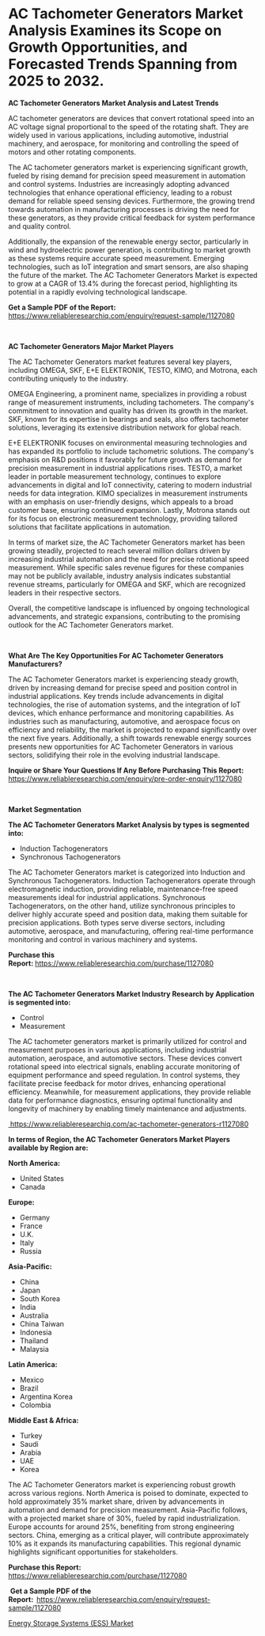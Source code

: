 <p><h1>AC Tachometer Generators Market Analysis Examines its Scope on Growth Opportunities, and Forecasted Trends Spanning from 2025 to 2032.</h1></p><p><strong>AC Tachometer Generators Market Analysis and Latest Trends</strong></p>
<p><p>AC tachometer generators are devices that convert rotational speed into an AC voltage signal proportional to the speed of the rotating shaft. They are widely used in various applications, including automotive, industrial machinery, and aerospace, for monitoring and controlling the speed of motors and other rotating components.</p><p>The AC tachometer generators market is experiencing significant growth, fueled by rising demand for precision speed measurement in automation and control systems. Industries are increasingly adopting advanced technologies that enhance operational efficiency, leading to a robust demand for reliable speed sensing devices. Furthermore, the growing trend towards automation in manufacturing processes is driving the need for these generators, as they provide critical feedback for system performance and quality control.</p><p>Additionally, the expansion of the renewable energy sector, particularly in wind and hydroelectric power generation, is contributing to market growth as these systems require accurate speed measurement. Emerging technologies, such as IoT integration and smart sensors, are also shaping the future of the market. The AC Tachometer Generators Market is expected to grow at a CAGR of 13.4% during the forecast period, highlighting its potential in a rapidly evolving technological landscape.</p></p>
<p><strong>Get a Sample PDF of the Report:&nbsp;</strong> <a href="https://www.reliableresearchiq.com/enquiry/request-sample/1127080?utm_campaign=2396&utm_medium=2&utm_source=Github&utm_content=ia&utm_term=14022025&utm_id=ac-tachometer-generators">https://www.reliableresearchiq.com/enquiry/request-sample/1127080</a></p>
<p>&nbsp;</p>
<p><strong>AC Tachometer Generators Major Market Players</strong></p>
<p><p>The AC Tachometer Generators market features several key players, including OMEGA, SKF, E+E ELEKTRONIK, TESTO, KIMO, and Motrona, each contributing uniquely to the industry. </p><p>OMEGA Engineering, a prominent name, specializes in providing a robust range of measurement instruments, including tachometers. The company's commitment to innovation and quality has driven its growth in the market. SKF, known for its expertise in bearings and seals, also offers tachometer solutions, leveraging its extensive distribution network for global reach. </p><p>E+E ELEKTRONIK focuses on environmental measuring technologies and has expanded its portfolio to include tachometric solutions. The company's emphasis on R&D positions it favorably for future growth as demand for precision measurement in industrial applications rises. TESTO, a market leader in portable measurement technology, continues to explore advancements in digital and IoT connectivity, catering to modern industrial needs for data integration. KIMO specializes in measurement instruments with an emphasis on user-friendly designs, which appeals to a broad customer base, ensuring continued expansion. Lastly, Motrona stands out for its focus on electronic measurement technology, providing tailored solutions that facilitate applications in automation.</p><p>In terms of market size, the AC Tachometer Generators market has been growing steadily, projected to reach several million dollars driven by increasing industrial automation and the need for precise rotational speed measurement. While specific sales revenue figures for these companies may not be publicly available, industry analysis indicates substantial revenue streams, particularly for OMEGA and SKF, which are recognized leaders in their respective sectors.</p><p>Overall, the competitive landscape is influenced by ongoing technological advancements, and strategic expansions, contributing to the promising outlook for the AC Tachometer Generators market.</p></p>
<p>&nbsp;</p>
<p><strong>What Are The Key Opportunities For AC Tachometer Generators Manufacturers?</strong></p>
<p><p>The AC Tachometer Generators market is experiencing steady growth, driven by increasing demand for precise speed and position control in industrial applications. Key trends include advancements in digital technologies, the rise of automation systems, and the integration of IoT devices, which enhance performance and monitoring capabilities. As industries such as manufacturing, automotive, and aerospace focus on efficiency and reliability, the market is projected to expand significantly over the next five years. Additionally, a shift towards renewable energy sources presents new opportunities for AC Tachometer Generators in various sectors, solidifying their role in the evolving industrial landscape.</p></p>
<p><strong>Inquire or Share Your Questions If Any Before Purchasing This Report:</strong> <a href="https://www.reliableresearchiq.com/enquiry/pre-order-enquiry/1127080?utm_campaign=2396&utm_medium=2&utm_source=Github&utm_content=ia&utm_term=14022025&utm_id=ac-tachometer-generators">https://www.reliableresearchiq.com/enquiry/pre-order-enquiry/1127080</a></p>
<p>&nbsp;</p>
<p><strong>Market Segmentation</strong></p>
<p><strong>The AC Tachometer Generators Market Analysis by types is segmented into:</strong></p>
<p><ul><li>Induction Tachogenerators</li><li>Synchronous Tachogenerators</li></ul></p>
<p><p>The AC Tachometer Generators market is categorized into Induction and Synchronous Tachogenerators. Induction Tachogenerators operate through electromagnetic induction, providing reliable, maintenance-free speed measurements ideal for industrial applications. Synchronous Tachogenerators, on the other hand, utilize synchronous principles to deliver highly accurate speed and position data, making them suitable for precision applications. Both types serve diverse sectors, including automotive, aerospace, and manufacturing, offering real-time performance monitoring and control in various machinery and systems.</p></p>
<p><strong>Purchase this Report:&nbsp;</strong><a href="https://www.reliableresearchiq.com/purchase/1127080?utm_campaign=2396&utm_medium=2&utm_source=Github&utm_content=ia&utm_term=14022025&utm_id=ac-tachometer-generators">https://www.reliableresearchiq.com/purchase/1127080</a></p>
<p>&nbsp;</p>
<p><strong>The AC Tachometer Generators Market Industry Research by Application is segmented into:</strong></p>
<p><ul><li>Control</li><li>Measurement</li></ul></p>
<p><p>The AC tachometer generators market is primarily utilized for control and measurement purposes in various applications, including industrial automation, aerospace, and automotive sectors. These devices convert rotational speed into electrical signals, enabling accurate monitoring of equipment performance and speed regulation. In control systems, they facilitate precise feedback for motor drives, enhancing operational efficiency. Meanwhile, for measurement applications, they provide reliable data for performance diagnostics, ensuring optimal functionality and longevity of machinery by enabling timely maintenance and adjustments.</p></p>
<p><a href="https://www.reliableresearchiq.com/ac-tachometer-generators-r1127080?utm_campaign=2396&utm_medium=2&utm_source=Github&utm_content=ia&utm_term=14022025&utm_id=ac-tachometer-generators">&nbsp;https://www.reliableresearchiq.com/ac-tachometer-generators-r1127080</a></p>
<p><strong>In terms of Region, the AC Tachometer Generators Market Players available by Region are:</strong></p>
<p>
    <p> <strong> North America: </strong>
        <ul>
            <li>United States</li>
            <li>Canada</li>
        </ul>
        </p> 
    <p> <strong> Europe: </strong>
        <ul>
            <li>Germany</li>
            <li>France</li>
            <li>U.K.</li>
            <li>Italy</li>
            <li>Russia</li>
        </ul>
        </p> 
    <p> <strong> Asia-Pacific: </strong>
        <ul>
            <li>China</li>
            <li>Japan</li>
            <li>South Korea</li>
            <li>India</li>
            <li>Australia</li>
            <li>China Taiwan</li>
            <li>Indonesia</li>
            <li>Thailand</li>
            <li>Malaysia</li>
        </ul>
        </p> 
    <p> <strong> Latin America: </strong>
        <ul>
            <li>Mexico</li>
            <li>Brazil</li>
            <li>Argentina Korea</li>
            <li>Colombia</li>
        </ul>
        </p> 
    <p> <strong> Middle East & Africa: </strong>
        <ul>
            <li>Turkey</li>
            <li>Saudi</li>
            <li>Arabia</li>
            <li>UAE</li>
            <li>Korea</li>
        </ul>
    </p>
    </p>
<p><p>The AC Tachometer Generators market is experiencing robust growth across various regions. North America is poised to dominate, expected to hold approximately 35% market share, driven by advancements in automation and demand for precision measurement. Asia-Pacific follows, with a projected market share of 30%, fueled by rapid industrialization. Europe accounts for around 25%, benefiting from strong engineering sectors. China, emerging as a critical player, will contribute approximately 10% as it expands its manufacturing capabilities. This regional dynamic highlights significant opportunities for stakeholders.</p></p>
<p><strong>Purchase this Report: </strong><a href="https://www.reliableresearchiq.com/purchase/1127080?utm_campaign=2396&utm_medium=2&utm_source=Github&utm_content=ia&utm_term=14022025&utm_id=ac-tachometer-generators">https://www.reliableresearchiq.com/purchase/1127080</a></p>
<p>&nbsp;<strong>Get a Sample PDF of the Report:&nbsp;&nbsp;</strong><a href="https://www.reliableresearchiq.com/enquiry/request-sample/1127080?utm_campaign=2396&utm_medium=2&utm_source=Github&utm_content=ia&utm_term=14022025&utm_id=ac-tachometer-generators">https://www.reliableresearchiq.com/enquiry/request-sample/1127080</a></p>
<p><strong></strong></p>
<p><p><a href="https://github.com/bolalfredia7777/Market-Research-Report-List-1/blob/main/energy-storage-systems-ess-market.md?utm_campaign=2396&utm_medium=2&utm_source=Github&utm_content=ia&utm_term=14022025&utm_id=ac-tachometer-generators">Energy Storage Systems (ESS) Market</a></p></p>